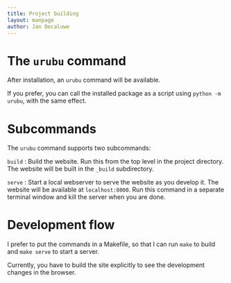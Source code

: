 ```yaml
---
title: Project building 
layout: manpage 
author: Jan Decaluwe
---
```


The `urubu` command
===================

After installation, an `urubu` command will be available.

If you prefer, you can call the installed package as a script
using `python -m urubu`, with the same effect.

Subcommands
===========

The `urubu` command supports two subcommands:

`build`
: Build the website. Run this from the top level in the project
directory. The website will be built in the `_build` subdirectory.

`serve`
: Start a local webserver to serve the website as you develop it.
The website will be available at `localhost:8000`. Run this
command in a separate terminal window and kill the server
when you are done.

Development flow
================

I prefer to put the  commands in a Makefile, so that I can
run `make` to build and `make serve` to start a server.

Currently, you have to build the site explicitly to see
the development changes in the browser.

